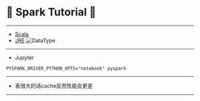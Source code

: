 # :rocket: Spark Tutorial :facepunch:
---
- [Scala][1]
- [JRE][3]
![DataType][2]
---

- Jupyter
```
PYSPARK_DRIVER_PYTHON_OPTS="notebook" pyspark
```
---
- 表很大的话cache反而性能会更差
---
[1]: https://github.com/mbonaci/scala
[2]: https://raw.githubusercontent.com/mbonaci/scala/master/resources/Scala-class-hierarchy.gif
[3]: http://www.oracle.com/technetwork/java/javase/downloads/java-se-jdk-7-download-432154.html

